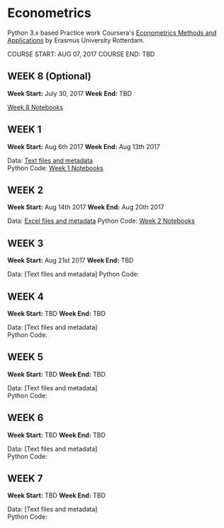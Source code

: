 # Econometrics

Python 3.x based Practice work Coursera's [Econometrics Methods and Applications](https://www.coursera.org/learn/erasmus-econometrics/) by Erasmus University Rotterdam.

COURSE START: AUG 07, 2017
COURSE END: TBD

## WEEK 8 (Optional)  
**Week Start:** July 30, 2017
**Week End:** TBD

[Week 8 Notebooks](https://github.com/DheerajAgarwal/Econometrics/tree/master/W8)


## WEEK 1  

**Week Start:** Aug 6th 2017
**Week End:** Aug 13th 2017

Data: [Text files and metadata](https://github.com/DheerajAgarwal/Econometrics/tree/master/W1/data)  
Python Code: [Week 1 Notebooks](https://github.com/DheerajAgarwal/Econometrics/tree/master/W1)

## WEEK 2
**Week Start:** Aug 14th 2017
**Week End:** Aug 20th 2017

Data: [Excel files and metadata](https://github.com/DheerajAgarwal/Econometrics/tree/master/W2/data)
Python Code: [Week 2 Notebooks](https://github.com/DheerajAgarwal/Econometrics/tree/master/W2)

## WEEK 3
**Week Start:** Aug 21st 2017
**Week End:** TBD

Data: [Text files and metadata]
Python Code:

## WEEK 4
**Week Start:** TBD
**Week End:** TBD

Data: [Text files and metadata]  
Python Code:

## WEEK 5
**Week Start:** TBD
**Week End:** TBD

Data: [Text files and metadata]  
Python Code:

## WEEK 6
**Week Start:** TBD
**Week End:** TBD

Data: [Text files and metadata]  
Python Code:

## WEEK 7
**Week Start:** TBD
**Week End:** TBD

Data: [Text files and metadata]  
Python Code:

